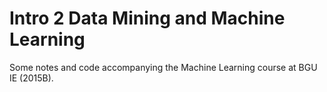 # Intro 2 Data Mining and Machine Learning
Some notes and code accompanying the Machine Learning course at BGU IE (2015B).

